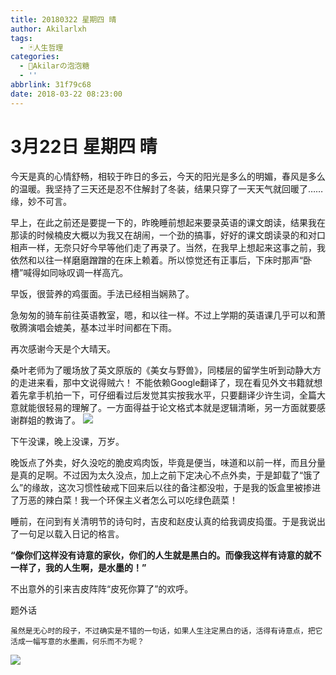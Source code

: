 ```yaml
---
title: 20180322 星期四 晴
author: Akilarlxh
tags:
  - 🃏人生哲理
categories:
  - 🍬Akilarの泡泡糖
  - ''
abbrlink: 31f79c68
date: 2018-03-22 08:23:00
---
```

# 3月22日 星期四 晴

今天是真的心情舒畅，相较于昨日的多云，今天的阳光是多么的明媚，春风是多么的温暖。我坚持了三天还是忍不住解封了冬装，结果只穿了一天天气就回暖了……缘，妙不可言。

早上，在此之前还是要提一下的，昨晚睡前想起来要录英语的课文朗读，结果我在那读的时候楠皮大概以为我又在胡闹，一个劲的搞事，好好的课文朗读录的和对口相声一样，无奈只好今早等他们走了再录了。当然，在我早上想起来这事之前，我依然和以往一样磨磨蹭蹭的在床上赖着。所以惊觉还有正事后，下床时那声“卧槽”喊得如同咏叹调一样高亢。

早饭，很营养的鸡蛋面。手法已经相当娴熟了。

急匆匆的骑车前往英语教室，嗯，和以往一样。不过上学期的英语课几乎可以和萧敬腾演唱会媲美，基本过半时间都在下雨。

再次感谢今天是个大晴天。

桑叶老师为了暖场放了英文原版的《美女与野兽》，同楼层的留学生听到动静大方的走进来看，那中文说得贼六！
不能依赖Google翻译了，现在看见外文书籍就想着先拿手机拍一下，可仔细看过后发觉其实按我水平，只要翻译少许生词，全篇大意就能很轻易的理解了。一方面得益于论文格式本就是逻辑清晰，另一方面就要感谢群姐的教诲了。
![](https://s2.ax1x.com/2019/04/10/ATBQJg.jpg)


下午没课，晚上没课，万岁。

晚饭点了外卖，好久没吃的脆皮鸡肉饭，毕竟是便当，味道和以前一样，而且分量是真的足啊。不过因为太久没点，加上之前下定决心不点外卖，于是卸载了“饿了么”的缘故，这次习惯性破戒下回来后以往的备注都没啦，于是我的饭盒里被掺进了万恶的辣白菜！我一个环保主义者怎么可以吃绿色蔬菜！

睡前，在问到有关清明节的诗句时，吉皮和赵皮认真的给我调皮捣蛋。于是我说出了一句足以载入日记的格言。

**“像你们这样没有诗意的家伙，你们的人生就是黑白的。而像我这样有诗意的就不一样了，我的人生啊，是水墨的！”**

不出意外的引来吉皮阵阵“皮死你算了”的欢呼。

题外话
```
虽然是无心时的段子，不过确实是不错的一句话，如果人生注定黑白的话，活得有诗意点，把它活成一幅写意的水墨画，何乐而不为呢？
```
![](https://s2.ax1x.com/2019/04/10/ATBMFS.jpg)